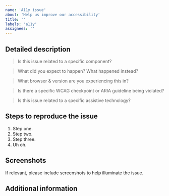 ```yaml
---
name: 'A11y issue'
about: 'Help us improve our accessibility'
title: ''
labels: 'a11y'
assignees: ''
---
```


<!-- Please title this ticket with a brief summary of the issue, then answer the questions below. -->

## Detailed description

> Is this issue related to a specific component?

> What did you expect to happen? What happened instead?

> What browser & version are you experiencing this in?

> Is there a specific WCAG checkpoint or ARIA guideline being violated?

> Is this issue related to a specific assistive technology?

## Steps to reproduce the issue

1. Step one.
2. Step two.
3. Step three.
4. Uh oh.

## Screenshots

If relevant, please include screenshots to help illuminate the issue.

## Additional information
